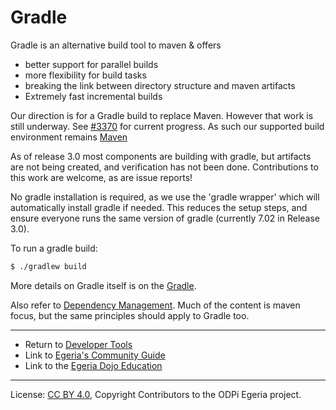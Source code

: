 <!-- SPDX-License-Identifier: CC-BY-4.0 -->
<!-- Copyright Contributors to the ODPi Egeria project 2020. -->


# Gradle

Gradle is an alternative build tool to maven & offers
 - better support for parallel builds
 - more flexibility for build tasks
 - breaking the link between directory structure and maven artifacts
 - Extremely fast incremental builds

Our direction is for a Gradle build to replace Maven. However that work is still underway.
See [#3370](https://github.com/odpi/egeria/issues/3370) for current progress. As such our supported build environment remains [Maven](Maven.md.)

As of release 3.0 most components are building with gradle, but artifacts are not being
created, and verification has not been done. Contributions to this work are welcome, as are issue reports!

No gradle installation is required, as we use the 'gradle wrapper' which will automatically install gradle if needed. This reduces the setup steps, and ensure everyone runs the same
version of gradle (currently 7.02 in Release 3.0).

To run a gradle build:
```bash
$ ./gradlew build
```
More details on Gradle itself is on the [Gradle](https://gradle.org/).

Also refer to  [Dependency Management](../Dependency-Management.md). Much of the content is maven focus, but the same principles should apply to Gradle too.

----
* Return to [Developer Tools](.)
* Link to [Egeria's Community Guide](https://egeria-project.org/guides/community/)
* Link to the [Egeria Dojo Education](https://egeria-project.org/education/egeria-dojo/)


----
License: [CC BY 4.0](https://creativecommons.org/licenses/by/4.0/),
Copyright Contributors to the ODPi Egeria project.
